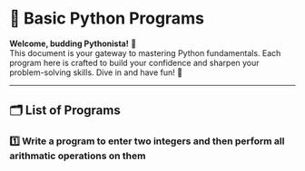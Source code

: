 # 🐍 Basic Python Programs  

**Welcome, budding Pythonista!** 🌟  
This document is your gateway to mastering Python fundamentals. Each program here is crafted to build your confidence and sharpen your problem-solving skills. Dive in and have fun! 🎉  

---

## 🗂️ List of Programs  

### **1️⃣ Write a program to enter two integers and then perform all arithmatic operations on them**  


